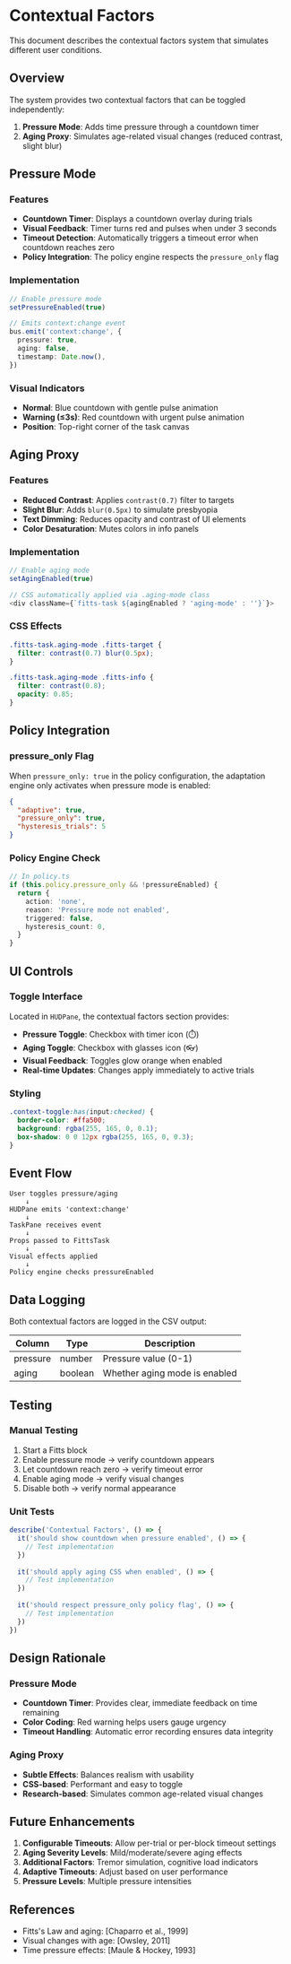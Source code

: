 # Contextual Factors

This document describes the contextual factors system that simulates different user conditions.

## Overview

The system provides two contextual factors that can be toggled independently:

1. **Pressure Mode**: Adds time pressure through a countdown timer
2. **Aging Proxy**: Simulates age-related visual changes (reduced contrast, slight blur)

## Pressure Mode

### Features

- **Countdown Timer**: Displays a countdown overlay during trials
- **Visual Feedback**: Timer turns red and pulses when under 3 seconds
- **Timeout Detection**: Automatically triggers a timeout error when countdown reaches zero
- **Policy Integration**: The policy engine respects the `pressure_only` flag

### Implementation

```typescript
// Enable pressure mode
setPressureEnabled(true)

// Emits context:change event
bus.emit('context:change', {
  pressure: true,
  aging: false,
  timestamp: Date.now(),
})
```

### Visual Indicators

- **Normal**: Blue countdown with gentle pulse animation
- **Warning (≤3s)**: Red countdown with urgent pulse animation
- **Position**: Top-right corner of the task canvas

## Aging Proxy

### Features

- **Reduced Contrast**: Applies `contrast(0.7)` filter to targets
- **Slight Blur**: Adds `blur(0.5px)` to simulate presbyopia
- **Text Dimming**: Reduces opacity and contrast of UI elements
- **Color Desaturation**: Mutes colors in info panels

### Implementation

```typescript
// Enable aging mode
setAgingEnabled(true)

// CSS automatically applied via .aging-mode class
<div className={`fitts-task ${agingEnabled ? 'aging-mode' : ''}`}>
```

### CSS Effects

```css
.fitts-task.aging-mode .fitts-target {
  filter: contrast(0.7) blur(0.5px);
}

.fitts-task.aging-mode .fitts-info {
  filter: contrast(0.8);
  opacity: 0.85;
}
```

## Policy Integration

### pressure_only Flag

When `pressure_only: true` in the policy configuration, the adaptation engine only activates when pressure mode is enabled:

```json
{
  "adaptive": true,
  "pressure_only": true,
  "hysteresis_trials": 5
}
```

### Policy Engine Check

```typescript
// In policy.ts
if (this.policy.pressure_only && !pressureEnabled) {
  return {
    action: 'none',
    reason: 'Pressure mode not enabled',
    triggered: false,
    hysteresis_count: 0,
  }
}
```

## UI Controls

### Toggle Interface

Located in `HUDPane`, the contextual factors section provides:

- **Pressure Toggle**: Checkbox with timer icon (⏱️)
- **Aging Toggle**: Checkbox with glasses icon (👓)
- **Visual Feedback**: Toggles glow orange when enabled
- **Real-time Updates**: Changes apply immediately to active trials

### Styling

```css
.context-toggle:has(input:checked) {
  border-color: #ffa500;
  background: rgba(255, 165, 0, 0.1);
  box-shadow: 0 0 12px rgba(255, 165, 0, 0.3);
}
```

## Event Flow

```
User toggles pressure/aging
    ↓
HUDPane emits 'context:change'
    ↓
TaskPane receives event
    ↓
Props passed to FittsTask
    ↓
Visual effects applied
    ↓
Policy engine checks pressureEnabled
```

## Data Logging

Both contextual factors are logged in the CSV output:

| Column   | Type    | Description                        |
|----------|---------|-------------------------------------|
| pressure | number  | Pressure value (0-1)               |
| aging    | boolean | Whether aging mode is enabled      |

## Testing

### Manual Testing

1. Start a Fitts block
2. Enable pressure mode → verify countdown appears
3. Let countdown reach zero → verify timeout error
4. Enable aging mode → verify visual changes
5. Disable both → verify normal appearance

### Unit Tests

```typescript
describe('Contextual Factors', () => {
  it('should show countdown when pressure enabled', () => {
    // Test implementation
  })
  
  it('should apply aging CSS when enabled', () => {
    // Test implementation
  })
  
  it('should respect pressure_only policy flag', () => {
    // Test implementation
  })
})
```

## Design Rationale

### Pressure Mode

- **Countdown Timer**: Provides clear, immediate feedback on time remaining
- **Color Coding**: Red warning helps users gauge urgency
- **Timeout Handling**: Automatic error recording ensures data integrity

### Aging Proxy

- **Subtle Effects**: Balances realism with usability
- **CSS-based**: Performant and easy to toggle
- **Research-based**: Simulates common age-related visual changes

## Future Enhancements

1. **Configurable Timeouts**: Allow per-trial or per-block timeout settings
2. **Aging Severity Levels**: Mild/moderate/severe aging effects
3. **Additional Factors**: Tremor simulation, cognitive load indicators
4. **Adaptive Timeouts**: Adjust based on user performance
5. **Pressure Levels**: Multiple pressure intensities

## References

- Fitts's Law and aging: [Chaparro et al., 1999]
- Visual changes with age: [Owsley, 2011]
- Time pressure effects: [Maule & Hockey, 1993]

